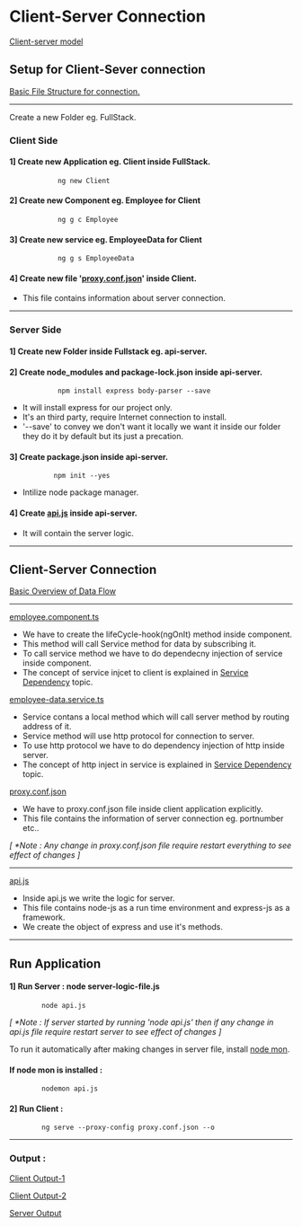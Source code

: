 # Client-Server Connection 

[Client-server model](https://www.geeksforgeeks.org/client-server-model/)

## Setup for Client-Sever connection 

[Basic File Structure for connection.](https://github.com/Girish-GAP/Angular/blob/main/Server%26Client/Output_Img/ServerClient_FileStructure-%20Overview.png) 

------------------------------------------
Create a new Folder eg. FullStack.

### Client Side

#### 1] Create new Application eg. Client inside FullStack.
                ng new Client
        
#### 2] Create new Component eg. Employee for Client
                ng g c Employee

#### 3] Create new service eg. EmployeeData for Client
                ng g s EmployeeData
        
#### 4] Create new file '[proxy.conf.json](https://github.com/Girish-GAP/Angular/blob/main/Server%26Client/proxy.conf.json)' inside Client.

- This file contains information about server connection.

-------------------------------------------------------------------------
### Server Side 

#### 1] Create new Folder inside Fullstack eg. api-server.
#### 2] Create node_modules and package-lock.json inside api-server.
                npm install express body-parser --save

- It will install express for our project only.
- It's an third party, require Internet connection to install.
- '--save' to convey we don't want it locally we want it inside our folder they do it by default but its just a precation.

#### 3] Create package.json inside api-server.
               npm init --yes
              
- Intilize node package manager.

#### 4] Create [api.js](https://github.com/Girish-GAP/Angular/blob/main/Server%26Client/server-api/api.js) inside api-server.
- It will contain the server logic.

--------------------------------------------------------------

## Client-Server Connection

[Basic Overview of Data Flow](https://github.com/Girish-GAP/Angular/blob/main/Server%26Client/Output_Img/DataFlow_Server-server.png)

-----------------------------------------------------

[employee.component.ts](https://github.com/Girish-GAP/Angular/blob/main/Server%26Client/src_Client/app/employee/employee.component.ts) 
- We have to create the lifeCycle-hook(ngOnIt) method inside component.
- This method will call Service method for data by subscribing it.
- To call service method we have to do dependecny injection of service inside component.
- The concept of service injcet to client is explained in [Service Dependency](https://github.com/Girish-GAP/Angular/tree/main/Service_Dependancy/ServiceWithJsonData/src_Dynamic_Service) topic.

[employee-data.service.ts](https://github.com/Girish-GAP/Angular/blob/main/Server%26Client/src_Client/app/employee-data.service.ts)
- Service contans a local method which will call server method by routing address of it.
- Service method will use http protocol for connection to server.
- To use http protocol we have to do dependency injection of http inside server.
- The concept of http inject in service is explained in [Service Dependency](https://github.com/Girish-GAP/Angular/tree/main/Service_Dependancy/ServiceWithJsonData/src_Dynamic_Service) topic.

[proxy.conf.json](https://github.com/Girish-GAP/Angular/blob/main/Server%26Client/proxy.conf.json)
- We have to proxy.conf.json file inside client application explicitly.
- This file contains the information of server connection eg. portnumber etc..

<em> [ *Note : Any change in proxy.conf.json file require restart everything to see effect of changes ] </em>

--------------------------------------------------

[api.js](https://github.com/Girish-GAP/Angular/blob/main/Server%26Client/server-api/api.js)
- Inside api.js we write the logic for server.
- This file contains node-js as a run time environment and express-js as a framework.
- We create the object of express and use it's methods.


-----------------------------------------------------

## Run Application

#### 1] Run Server : node server-logic-file.js
            node api.js

<em>[ *Note : If server started by running 'node api.js' then if any change in api.js file require restart server to see effect of changes ]</em>

To run it automatically after making changes in server file, install [node mon](https://www.npmjs.com/package/nodemon).

#### If node mon is installed :
            nodemon api.js

#### 2] Run Client :
            ng serve --proxy-config proxy.conf.json --o

      
---------------------------------------

### Output :

[Client Output-1](https://github.com/Girish-GAP/Angular/blob/main/Server%26Client/Output_Img/Client_Output.png)

[Client Output-2](https://github.com/Girish-GAP/Angular/blob/main/Server%26Client/Output_Img/Client_Output-2.png)

[Server Output](https://github.com/Girish-GAP/Angular/blob/main/Server%26Client/Output_Img/Server_Output.png)

